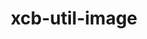 ---
title: "xcb-util-image"
layout: cache
categories: [package, develop]
meta: {"compilers": ["gcc@11.1.0", "gcc@11.4.0"], "num_specs": 22, "num_specs_by_stack": {"data-vis-sdk": 10, "hep": 12, "root": 22}, "oss": ["ubuntu20.04", "ubuntu22.04"], "platforms": ["linux"], "stacks": ["data-vis-sdk", "hep", "root"], "targets": ["x86_64_v3"], "versions": ["0.4.1"]}
spec_details: [{"compiler": "gcc@11.1.0", "hash": "2of7j233eugxxmryvo3fawwapdn7h3j3", "os": "ubuntu20.04", "platform": "linux", "size": "-", "stacks": ["data-vis-sdk", "root"], "target": "x86_64_v3", "variants": ["build_system=autotools"], "versions": ["0.4.1"]}, {"compiler": "gcc@11.1.0", "hash": "3o3jefs5o45ulkvnnxgpnos4q5qk3f23", "os": "ubuntu20.04", "platform": "linux", "size": "-", "stacks": ["data-vis-sdk", "root"], "target": "x86_64_v3", "variants": ["build_system=autotools"], "versions": ["0.4.1"]}, {"compiler": "gcc@11.1.0", "hash": "7gffceb3qy4efbx33lkixzhkmi73bv7r", "os": "ubuntu20.04", "platform": "linux", "size": "-", "stacks": ["data-vis-sdk", "root"], "target": "x86_64_v3", "variants": ["build_system=autotools"], "versions": ["0.4.1"]}, {"compiler": "gcc@11.1.0", "hash": "7s23yotbulnlgcbvvaswu54q53dagyaq", "os": "ubuntu20.04", "platform": "linux", "size": "-", "stacks": ["data-vis-sdk", "root"], "target": "x86_64_v3", "variants": ["build_system=autotools"], "versions": ["0.4.1"]}, {"compiler": "gcc@11.4.0", "hash": "7vr645pzc27hi6qlmke3ydajrvlycypd", "os": "ubuntu22.04", "platform": "linux", "size": "-", "stacks": ["hep", "root"], "target": "x86_64_v3", "variants": ["build_system=autotools"], "versions": ["0.4.1"]}, {"compiler": "gcc@11.4.0", "hash": "a2pg7pfjzzoj4chkzcv7f4ztdaxs76hi", "os": "ubuntu22.04", "platform": "linux", "size": "-", "stacks": ["hep", "root"], "target": "x86_64_v3", "variants": ["build_system=autotools"], "versions": ["0.4.1"]}, {"compiler": "gcc@11.4.0", "hash": "cnsdg5qs4cgx2pdejpozbcgi3jx3qtwx", "os": "ubuntu22.04", "platform": "linux", "size": "-", "stacks": ["hep", "root"], "target": "x86_64_v3", "variants": ["build_system=autotools"], "versions": ["0.4.1"]}, {"compiler": "gcc@11.4.0", "hash": "eqw35fls6ni2tpxqgfrqqikezpkohsyl", "os": "ubuntu22.04", "platform": "linux", "size": "-", "stacks": ["hep", "root"], "target": "x86_64_v3", "variants": ["build_system=autotools"], "versions": ["0.4.1"]}, {"compiler": "gcc@11.1.0", "hash": "fphfbakrznyirxhob7ajatmzbijbo4zn", "os": "ubuntu20.04", "platform": "linux", "size": "-", "stacks": ["data-vis-sdk", "root"], "target": "x86_64_v3", "variants": ["build_system=autotools"], "versions": ["0.4.1"]}, {"compiler": "gcc@11.4.0", "hash": "ijngjz2jjxle6ym2b6k4sjuslzqstrwb", "os": "ubuntu22.04", "platform": "linux", "size": "-", "stacks": ["hep", "root"], "target": "x86_64_v3", "variants": ["build_system=autotools"], "versions": ["0.4.1"]}, {"compiler": "gcc@11.4.0", "hash": "iucc2r3oxm24sdbckv2wim2jswwm5mmp", "os": "ubuntu22.04", "platform": "linux", "size": "-", "stacks": ["hep", "root"], "target": "x86_64_v3", "variants": ["build_system=autotools"], "versions": ["0.4.1"]}, {"compiler": "gcc@11.4.0", "hash": "iwrcfpxp66yoibabkxbknzbxhyhlzbmh", "os": "ubuntu22.04", "platform": "linux", "size": "-", "stacks": ["hep", "root"], "target": "x86_64_v3", "variants": ["build_system=autotools"], "versions": ["0.4.1"]}, {"compiler": "gcc@11.4.0", "hash": "jm7qcigcdqzleizrv67faoygb3gw3eba", "os": "ubuntu22.04", "platform": "linux", "size": "-", "stacks": ["hep", "root"], "target": "x86_64_v3", "variants": ["build_system=autotools"], "versions": ["0.4.1"]}, {"compiler": "gcc@11.1.0", "hash": "naffj5ziacsncv4phpc6cdfll3x7y56u", "os": "ubuntu20.04", "platform": "linux", "size": "-", "stacks": ["data-vis-sdk", "root"], "target": "x86_64_v3", "variants": ["build_system=autotools"], "versions": ["0.4.1"]}, {"compiler": "gcc@11.1.0", "hash": "p6f2zksqvf4kvrgxwyi7mayiwqxtse2y", "os": "ubuntu20.04", "platform": "linux", "size": "-", "stacks": ["data-vis-sdk", "root"], "target": "x86_64_v3", "variants": ["build_system=autotools"], "versions": ["0.4.1"]}, {"compiler": "gcc@11.1.0", "hash": "prcyetahw6hfaqbdvdaczagccvcshyxl", "os": "ubuntu20.04", "platform": "linux", "size": "-", "stacks": ["data-vis-sdk", "root"], "target": "x86_64_v3", "variants": ["build_system=autotools"], "versions": ["0.4.1"]}, {"compiler": "gcc@11.1.0", "hash": "qi2quugjompzdnlk4wpmb3g6jcb5ekn2", "os": "ubuntu20.04", "platform": "linux", "size": "-", "stacks": ["data-vis-sdk", "root"], "target": "x86_64_v3", "variants": ["build_system=autotools"], "versions": ["0.4.1"]}, {"compiler": "gcc@11.4.0", "hash": "qpq23suv3jjvsxwrmdfym5fmld6cds6u", "os": "ubuntu22.04", "platform": "linux", "size": "-", "stacks": ["hep", "root"], "target": "x86_64_v3", "variants": ["build_system=autotools"], "versions": ["0.4.1"]}, {"compiler": "gcc@11.1.0", "hash": "u55fewg3vsdok4dd6h4az3fzqm4g5rlq", "os": "ubuntu20.04", "platform": "linux", "size": "-", "stacks": ["data-vis-sdk", "root"], "target": "x86_64_v3", "variants": ["build_system=autotools"], "versions": ["0.4.1"]}, {"compiler": "gcc@11.4.0", "hash": "u6a5tfvnqoolcbpv3um6wea3n25i5avf", "os": "ubuntu22.04", "platform": "linux", "size": "-", "stacks": ["hep", "root"], "target": "x86_64_v3", "variants": ["build_system=autotools"], "versions": ["0.4.1"]}, {"compiler": "gcc@11.4.0", "hash": "ungulrimew2so2os2atutk6ccjru2t2m", "os": "ubuntu22.04", "platform": "linux", "size": "-", "stacks": ["hep", "root"], "target": "x86_64_v3", "variants": ["build_system=autotools"], "versions": ["0.4.1"]}, {"compiler": "gcc@11.4.0", "hash": "xw2lprbez3afczk7fq3ngf3dmv47tjqf", "os": "ubuntu22.04", "platform": "linux", "size": "-", "stacks": ["hep", "root"], "target": "x86_64_v3", "variants": ["build_system=autotools"], "versions": ["0.4.1"]}]
---